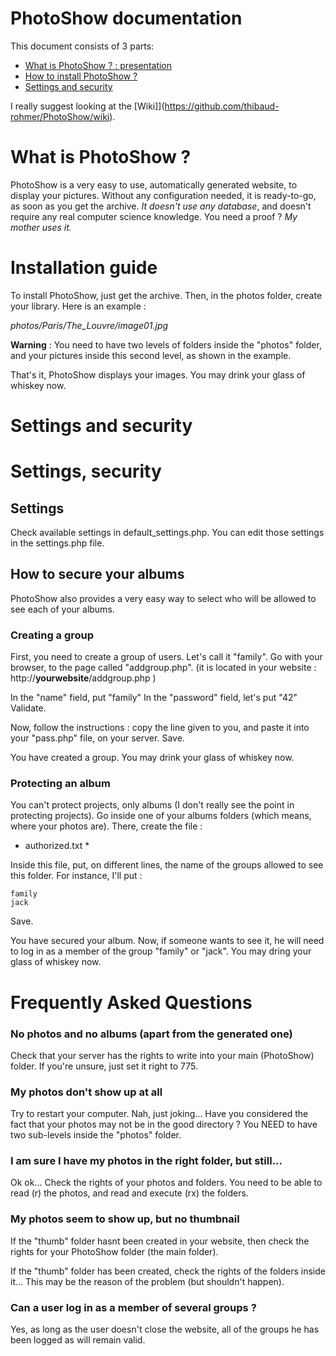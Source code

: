 # PhotoShow documentation

This document consists of 3 parts:

* [What is PhotoShow ? : presentation](#what_is_photoshow)
* [How to install PhotoShow ?](#installation_guide)
* [Settings and security](#settings_and_security)

I really suggest looking at the [Wiki]](https://github.com/thibaud-rohmer/PhotoShow/wiki).

# What is PhotoShow ?

PhotoShow is a very easy to use, automatically generated website, to display your pictures. Without any configuration needed, it is ready-to-go, as soon as you get the archive. *It doesn't use any database*, and doesn't require any real computer science knowledge. You need a proof ? *My mother uses it.*


# Installation guide

To install PhotoShow, just get the archive. Then, in the photos folder, create your library. Here is an example : 

*photos/Paris/The_Louvre/image01.jpg*

**Warning** : You need to have two levels of folders inside the "photos" folder, and your pictures inside this second level, as shown in the example.

That's it, PhotoShow displays your images. You may drink your glass of whiskey now.

# Settings and security

# Settings, security

## Settings

Check available settings in default_settings.php. You can edit those settings in the settings.php file.

## How to secure your albums

PhotoShow also provides a very easy way to select who will be allowed to see each of your albums.

### Creating a group

First, you need to create a group of users. Let's call it "family".
Go with your browser, to the page called  "addgroup.php". (it is located in your website : http://**yourwebsite**/addgroup.php )

In the "name" field, put "family"
In the "password" field, let's put "42"
Validate.

Now, follow the instructions : copy the line given to you, and paste it into your "pass.php" file, on your server.
Save.

You have created a group. You may drink your glass of whiskey now.

### Protecting an album

You can't protect projects, only albums (I don't really see the point in protecting projects). Go inside one of your albums folders (which means, where your photos are). There, create the file : 

* authorized.txt *

Inside this file, put, on different lines, the name of the groups allowed to see this folder. For instance, I'll put :

	family
	jack

Save.

You have secured your album. Now, if someone wants to see it, he will need to log in as a member of the group "family" or "jack". You may dring your glass of whiskey now.

# Frequently Asked Questions

### No photos and no albums (apart from the generated one)

Check that your server has the rights to write into your main (PhotoShow) folder. If you're unsure, just set it right to 775.

### My photos don't show up at all

Try to restart your computer. Nah, just joking... Have you considered the fact that your photos may not be in the good directory ? You NEED to have two sub-levels inside the "photos" folder.


### I am sure I have my photos in the right folder, but still...

Ok ok... Check the rights of your photos and folders. You need to be able to read (r) the photos, and read and execute (rx) the folders.

### My photos seem to show up, but no thumbnail

If the "thumb" folder hasnt been created in your website, then check the rights for your PhotoShow folder (the main folder).

If the "thumb" folder has been created, check the rights of the folders inside it... This may be the reason of the problem (but shouldn't happen).

### Can a user log in as a member of several groups ?

Yes, as long as the user doesn't close the website, all of the groups he has been logged as will remain valid.
